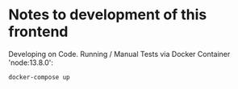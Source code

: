 # Notes to development of this frontend

Developing on Code.
Running / Manual Tests via Docker Container 'node:13.8.0':
```sh
docker-compose up
```

